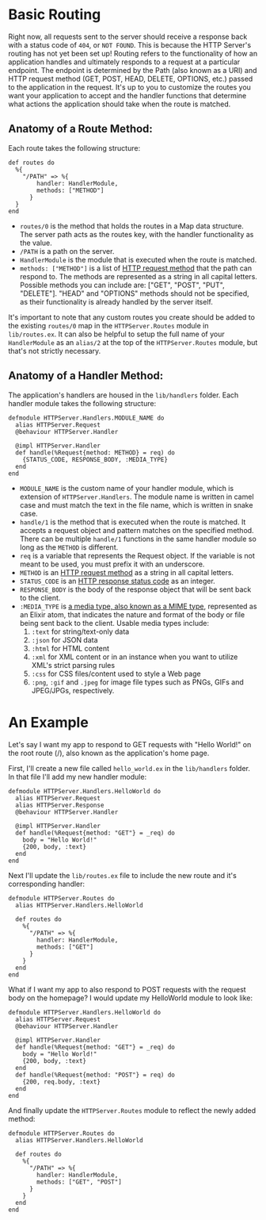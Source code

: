 # Basic Routing

Right now, all requests sent to the server should receive a response back with a status code of `404`, or `NOT FOUND`. This is because the HTTP Server's routing has not yet been set up! Routing refers to the functionality of how an application handles and ultimately responds to a request at a particular endpoint. The endpoint is determined by the Path (also known as a URI) and HTTP request method (GET, POST, HEAD, DELETE, OPTIONS, etc.) passed to the application in the request. It's up to you to customize the routes you want your application to accept and the handler functions that determine what actions the application should take when the route is matched. 

## Anatomy of a Route Method:

Each route takes the following structure:

```
def routes do
  %{
    "/PATH" => %{
        handler: HandlerModule,
        methods: ["METHOD"]
      }
  }
end
```

* `routes/0` is the method that holds the routes in a Map data structure. The server path acts as the routes key, with the handler functionality as the value.
* `/PATH` is a path on the server.
* `HandlerModule` is the module that is executed when the route is matched.
* `methods: ["METHOD"]` is a list of [HTTP request method](https://en.wikipedia.org/wiki/HTTP#Request_methods) that the path can respond to. The methods are represented as a string in all capital letters. Possible methods you can include are: ["GET", "POST", "PUT", "DELETE"]. "HEAD" and "OPTIONS" methods should not be specified, as their functionality is already handled by the server itself.

It's important to note that any custom routes you create should be added to the existing `routes/0` map in the `HTTPServer.Routes` module in `lib/routes.ex`. It can also be helpful to setup the full name of your `HandlerModule` as an `alias/2` at the top of the `HTTPServer.Routes` module, but that's not strictly necessary.

## Anatomy of a Handler Method:

The application's handlers are housed in the `lib/handlers` folder. Each handler module takes the following structure:

```
defmodule HTTPServer.Handlers.MODULE_NAME do
  alias HTTPServer.Request
  @behaviour HTTPServer.Handler

  @impl HTTPServer.Handler
  def handle(%Request{method: METHOD} = req) do
    {STATUS_CODE, RESPONSE_BODY, :MEDIA_TYPE}
  end
end
```

* `MODULE_NAME` is the custom name of your handler module, which is extension of `HTTPServer.Handlers`. The module name is written in camel case and must match the text in the file name, which is written in snake case.
* `handle/1` is the method that is executed when the route is matched. It accepts a request object and pattern matches on the specified method. There can be multiple `handle/1` functions in the same handler module so long as the `METHOD` is different.
* `req` is a variable that represents the Request object. If the variable is not meant to be used, you must prefix it with an underscore.
* `METHOD` is an [HTTP request method](https://en.wikipedia.org/wiki/HTTP#Request_methods) as a string in all capital letters.
* `STATUS_CODE` is an [HTTP response status code](https://en.wikipedia.org/wiki/List_of_HTTP_status_codes) as an integer.
* `RESPONSE_BODY` is the body of the response object that will be sent back to the client.
* `:MEDIA_TYPE` is [a media type, also known as a MIME type](https://datatracker.ietf.org/doc/html/rfc6838), represented as an Elixir atom, that indicates the nature and format of the body or file being sent back to the client. Usable media types include:
  1. `:text` for string/text-only data
  2. `:json` for JSON data
  3. `:html` for HTML content
  4. `:xml` for XML content or in an instance when you want to utilize XML's strict parsing rules
  5. `:css` for CSS files/content used to style a Web page
  6. `:png`, `:gif` and `.jpeg` for image file types such as PNGs, GIFs and JPEG/JPGs, respectively.

# An Example

Let's say I want my app to respond to GET requests with "Hello World!" on the root route (/), also known as the application's home page.

First, I'll create a new file called `hello_world.ex` in the `lib/handlers` folder. In that file I'll add my new handler module:

```
defmodule HTTPServer.Handlers.HelloWorld do
  alias HTTPServer.Request
  alias HTTPServer.Response
  @behaviour HTTPServer.Handler

  @impl HTTPServer.Handler
  def handle(%Request{method: "GET"} = _req) do
    body = "Hello World!"
    {200, body, :text}
  end
end
```

Next I'll update the `lib/routes.ex` file to include the new route and it's corresponding handler:

```
defmodule HTTPServer.Routes do
  alias HTTPServer.Handlers.HelloWorld
  
  def routes do 
    %{
      "/PATH" => %{
        handler: HandlerModule,
        methods: ["GET"]
      } 
    }
  end
end
```

What if I want my app to also respond to POST requests with the request body on the homepage? I would update my HelloWorld module to look like:

```
defmodule HTTPServer.Handlers.HelloWorld do
  alias HTTPServer.Request
  @behaviour HTTPServer.Handler

  @impl HTTPServer.Handler
  def handle(%Request{method: "GET"} = _req) do
    body = "Hello World!"
    {200, body, :text}
  end
  def handle(%Request{method: "POST"} = req) do
    {200, req.body, :text}
  end
end
```

And finally update the `HTTPServer.Routes` module to reflect the newly added method:

```
defmodule HTTPServer.Routes do
  alias HTTPServer.Handlers.HelloWorld
  
  def routes do 
    %{
      "/PATH" => %{
        handler: HandlerModule,
        methods: ["GET", "POST"]
      } 
    }
  end
end
```
